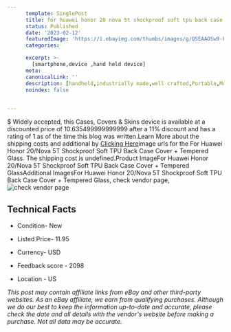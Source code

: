 ```yaml
---
      template: SinglePost
      title: for huawei honor 20 nova 5t shockproof soft tpu back case cover tempered glass
      status: Published
      date: '2023-02-12'
      featuredImage: 'https://i.ebayimg.com/thumbs/images/g/QSEAAOSw9-FhnF6I/s-l225.jpg'
      categories: 

      excerpt: >-
        [smartphone,device ,hand held device]
      meta:
      canonicalLink: ''
      description: [handheld,industrially made,well crafted,Portable,Mobile,Compact,Convenient,Lightweight,Maneuverable,Man-portable,Miniature,Carriable,Hand-held,Light,Holdable,Transportable,Mobile device,Pocket-sized,On-the-go,Wireless,Cordless,Compact size,Convenient size, smartphone,device ,hand held device]
      noindex: false

        
---
```

$
    Widely accepted, this Cases, Covers & Skins device is available at a discounted price of 10.635499999999999 after a 11% discount and has a rating of 1 as of the time this blog was written.Learn More about the shipping costs and additional by [Clicking Here](https://www.ebay.com/itm/144303291275?hash=item2199257b8b%3Ag%3AQSEAAOSw9-FhnF6I&amdata=enc%3AAQAHAAAA4N7BDZKHYkCj%2BsR81GyRrRfwKj647c6h139B4X2jDcnf3MaYDTUi5%2BkbQJ5C1mG6xFTVK14DZYiXKYAlm1OlIwp0y%2Bf8EdAIS8MR9vIv%2FFvunnDgG%2BCD3%2BRvKJTOaVSthwSPdQD1obxn3%2B3bz%2BziQSaiWM9ChvB7k7v%2BDvGODDgjNNnvOoe4jDyGBQ2A0AtyIs1hVKFsHuWbVnZxYe0HI3lS8j%2BrBdY8h5S0oo4RBZ4xpHHFfsLslxMqtM2Y4MzvMGtkb%2FaAKlym9E%2BzMNx8maIrj3MAEiKzs4TWT2MfY0lz&mkevt=1&mkcid=1&mkrid=711-53200-19255-0&campid=%253CePNCampaignId%253E&customid=%253CreferenceId%253E&toolid=10049)image urls for the For Huawei Honor 20/Nova 5T Shockproof Soft TPU Back Case Cover + Tempered Glass. The shipping cost is undefined.Product ImageFor Huawei Honor 20/Nova 5T Shockproof Soft TPU Back Case Cover + Tempered GlassAdditional ImagesFor Huawei Honor 20/Nova 5T Shockproof Soft TPU Back Case Cover + Tempered Glass, check vendor page, ![check vendor page](https://origin-galleryplus.ebayimg.com/ws/web/144303291275_2_0_1/225x225.jpg,https://origin-galleryplus.ebayimg.com/ws/web/144303291275_3_0_1/225x225.jpg,https://origin-galleryplus.ebayimg.com/ws/web/144303291275_4_0_1/225x225.jpg,https://origin-galleryplus.ebayimg.com/ws/web/144303291275_5_0_1/225x225.jpg,https://origin-galleryplus.ebayimg.com/ws/web/144303291275_6_0_1/225x225.jpg,https://origin-galleryplus.ebayimg.com/ws/web/144303291275_7_0_1/225x225.jpg,https://origin-galleryplus.ebayimg.com/ws/web/144303291275_8_0_1/225x225.jpg,https://origin-galleryplus.ebayimg.com/ws/web/144303291275_9_0_1/225x225.jpg)
    
    

 ## Technical Facts 



     
      

 - Condition- New 


      

 - Listed Price- 11.95 


      

 - Currency- USD 


      

 - Feedback score - 2098 


      

 - Location - US 


      
      

 *_This post may contain affiliate links from eBay and other third-party websites. As an eBay affiliate, we earn from qualifying purchases. Although we do our best to keep the information up-to-date and accurate, please check the date and all details with the vendor's website before making a purchase. Not all data may be accurate._*



    
    
    
    
    